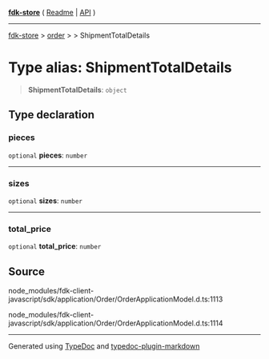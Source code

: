 [**fdk-store**](../../../README.md) ( [Readme](../../../README.md) \| [API](../../../API.md) )

---

[fdk-store](../../../API.md) > [order](../../README.md) > [<internal>](../README.md) > ShipmentTotalDetails

# Type alias: ShipmentTotalDetails

> **ShipmentTotalDetails**: `object`

## Type declaration

### pieces

`optional` **pieces**: `number`

---

### sizes

`optional` **sizes**: `number`

---

### total_price

`optional` **total_price**: `number`

## Source

node_modules/fdk-client-javascript/sdk/application/Order/OrderApplicationModel.d.ts:1113

node_modules/fdk-client-javascript/sdk/application/Order/OrderApplicationModel.d.ts:1114

---

Generated using [TypeDoc](https://typedoc.org/) and [typedoc-plugin-markdown](https://www.npmjs.com/package/typedoc-plugin-markdown)
